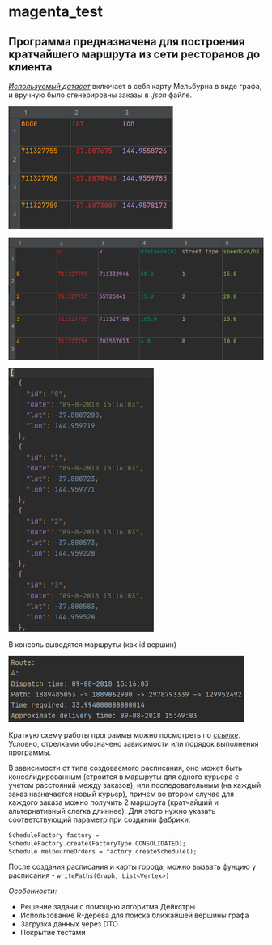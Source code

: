# magenta_test

**Программа предназначена для построения кратчайшего маршрута из сети ресторанов до клиента**
---
[*Используемый датасет*](https://www.kaggle.com/jianhanma/melbourne-restaurant-food-delivery-data) включает в себя карту Мельбурна в виде графа, и вручную было сгенерировны заказы
в *.json* файле.

![Вершины графа](src/main/resources/pictures/1.png)

![Ребра графа](src/main/resources/pictures/2.png)

![Заказы](src/main/resources/pictures/3.png)

В консоль выводятся маршруты (как id вершин)

![Вывод в консоль](src/main/resources/pictures/4.png)

Краткую схему работы программы можно посмотреть по [*ссылке*](https://lucid.app/lucidchart/invitations/accept/inv_490eefa2-3ef3-4faf-92d5-82954a16f11e?viewport_loc=-3004%2C-373%2C5229%2C2511%2C0_0). Условно, стрелками обозначено зависимости или порядок выполнения программы.

В зависимости от типа создоваемого расписания, оно может быть консолидированным (строится в маршруты для одного курьера с учетом расстояний между заказов), или последовательным 
(на каждый заказ назначается новый курьер), причем во втором случае для каждого заказа можно получить 2 маршрута (кратчайший и альтернативный слегка длиннее). Для этого нужно 
указать соответствующий параметр при создании фабрики: 

```{Java} 
ScheduleFactory factory = ScheduleFactory.create(FactoryType.CONSOLIDATED);
Schedule melbourneOrders = factory.createSchedule();
```

После создания расписания и карты города, можно вызвать фунцию у расписания - `writePaths(Graph, List<Vertex>)`

*Особенности:*
* Решение задачи с помощью алгоритма Дейкстры
* Использование R-дерева для поиска ближайшей вершины графа
* Загрузка данных через DTO
* Покрытие тестами
